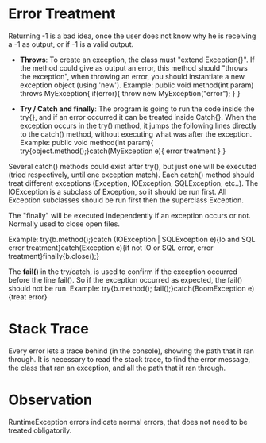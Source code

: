 # Error Treatment


Returning -1 is a bad idea, once the user does not know why he is receiving a -1 as output, or if -1 is a valid output.


* **Throws**: To create an exception, the class must "extend Exception{}". If the method could give as output an error, this method should "throws the exception", when throwing an error, you should instantiate a new exception object (using 'new'). 
Example: public void method(int param) throws MyException{ if(error){ throw new MyException("error"); } }

* **Try / Catch and finally**: The program is going to run the code inside the try{}, and if an error occurred it can be treated inside Catch{}. When the exception occurs in the try() method, it jumps the following lines directly to the catch() method, without executing what was after the exception.
Example: public void method(int param){ try{object.method();}catch(MyException e){ error treatment } }

Several catch() methods could exist after try(), but just one will be executed (tried respectively, until one exception match). Each catch() method should treat different exceptions (Exception, IOException, SQLException, etc..). The IOException is a subclass of Exception, so it should be run first. All Exception subclasses should be run first then the superclass Exception.

The "finally" will be executed independently if an exception occurs or not. Normally used to close open files.

Example: try{b.method();}catch (IOException | SQLException e){Io and SQL error treatment}catch(Exception e){if not IO or SQL error, error treatment}finally{b.close();}

The  **fail()** in the try/catch, is used to confirm if the exception occurred before the line fail(). So if the exception occurred as expected, the fail() should not be run.
Example: try{b.method(); fail();}catch(BoomException e){treat error}

# Stack Trace
Every error lets a trace behind (in the console), showing the path that it ran through. It is necessary to read the stack trace, to find the error message, the class that ran an exception, and all the path that it ran through.


# Observation

RuntimeException errors indicate normal errors, that does not need to be treated obligatorily.
